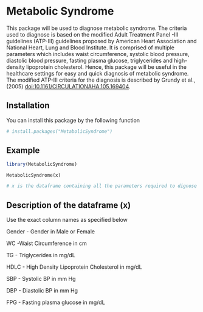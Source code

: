 
<!-- README.md is generated from README.Rmd. Please edit that file -->

# Metabolic Syndrome

<!-- badges: start -->
<!-- badges: end -->

This package will be used to diagnose metabolic syndrome. The criteria
used to diagnose is based on the modified Adult Treatment Panel -III
guidelines (ATP-III) guidelines proposed by American Heart Association
and National Heart, Lung and Blood Institute. It is comprised of
multiple parameters which includes waist circumference, systolic blood
pressure, diastolic blood pressure, fasting plasma glucose,
triglycerides and high-density lipoprotein cholesterol. Hence, this
package will be useful in the healthcare settings for easy and quick
diagnosis of metabolic syndrome. The modified ATP-III criteria for the
diagnosis is described by Grundy et al., (2005)
<doi:10.1161/CIRCULATIONAHA.105.169404>.

## Installation

You can install this package by the following function

``` r
# install.packages("MetabolicSyndrome")
```

## Example

``` r
library(MetabolicSyndrome)
```

    MetabolicSyndrome(x)

``` r
# x is the dataframe containing all the parameters required to dignose metabolic syndrome.
```

## Description of the dataframe (x)

Use the exact column names as specified below

Gender - Gender in Male or Female

WC -Waist Circumference in cm

TG - Triglycerides in mg/dL

HDLC - High Density Lipoprotein Cholesterol in mg/dL

SBP - Systolic BP in mm Hg

DBP - Diastolic BP in mm Hg

FPG - Fasting plasma glucose in mg/dL
